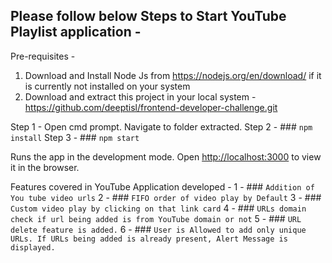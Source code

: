 ## Please follow below Steps to Start YouTube Playlist application - 

Pre-requisites - 
1. Download and Install Node Js from https://nodejs.org/en/download/ if it is currently not installed on your system
2. Download and extract this project in your local system - https://github.com/deeptisl/frontend-developer-challenge.git 

Step 1 - Open cmd prompt. Navigate to folder extracted.
Step 2 - ### `npm install`
Step 3 - ### `npm start`

Runs the app in the development mode.
Open [http://localhost:3000](http://localhost:3000) to view it in the browser.

Features covered in YouTube Application developed - 
1 - ### `Addition of You tube video urls`
2 - ### `FIFO order of video play by Default`
3 - ### `Custom video play by clicking on that link card`
4 - ### `URLs domain check if url being added is from YouTube domain or not`
5 - ### `URL delete feature is added.`
6 - ### `User is Allowed to add only unique URLs. If URLs being added is already present, Alert Message is displayed.`
